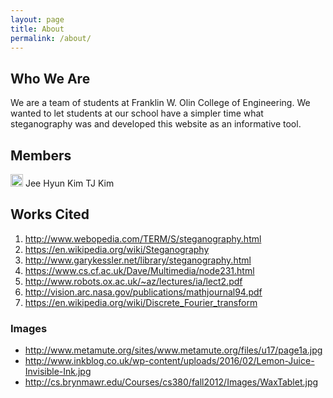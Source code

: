 ```yaml
---
layout: page
title: About
permalink: /about/
---
```


## Who We Are

We are a team of students at Franklin W. Olin College of Engineering. We wanted to let students at our school have a simpler time what steganography was and developed this website as an informative tool.

## Members
<a href="https://github.com/njw0709">
<img src="https://avatars2.githubusercontent.com/u/9983996?v=3&s=400" width="20" height="20" border="0"></a>
Jee Hyun Kim
TJ Kim

## Works Cited
1. http://www.webopedia.com/TERM/S/steganography.html
2. https://en.wikipedia.org/wiki/Steganography
3. http://www.garykessler.net/library/steganography.html
4. https://www.cs.cf.ac.uk/Dave/Multimedia/node231.html
5. http://www.robots.ox.ac.uk/~az/lectures/ia/lect2.pdf
6. http://vision.arc.nasa.gov/publications/mathjournal94.pdf
7. https://en.wikipedia.org/wiki/Discrete_Fourier_transform

### Images
- http://www.metamute.org/sites/www.metamute.org/files/u17/page1a.jpg
- http://www.inkblog.co.uk/wp-content/uploads/2016/02/Lemon-Juice-Invisible-Ink.jpg
- http://cs.brynmawr.edu/Courses/cs380/fall2012/Images/WaxTablet.jpg
